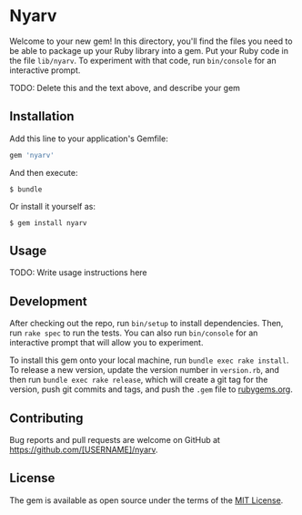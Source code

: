 # Nyarv

Welcome to your new gem! In this directory, you'll find the files you need to be able to package up your Ruby library into a gem. Put your Ruby code in the file `lib/nyarv`. To experiment with that code, run `bin/console` for an interactive prompt.

TODO: Delete this and the text above, and describe your gem

## Installation

Add this line to your application's Gemfile:

```ruby
gem 'nyarv'
```

And then execute:

    $ bundle

Or install it yourself as:

    $ gem install nyarv

## Usage

TODO: Write usage instructions here

## Development

After checking out the repo, run `bin/setup` to install dependencies. Then, run `rake spec` to run the tests. You can also run `bin/console` for an interactive prompt that will allow you to experiment.

To install this gem onto your local machine, run `bundle exec rake install`. To release a new version, update the version number in `version.rb`, and then run `bundle exec rake release`, which will create a git tag for the version, push git commits and tags, and push the `.gem` file to [rubygems.org](https://rubygems.org).

## Contributing

Bug reports and pull requests are welcome on GitHub at https://github.com/[USERNAME]/nyarv.


## License

The gem is available as open source under the terms of the [MIT License](http://opensource.org/licenses/MIT).

